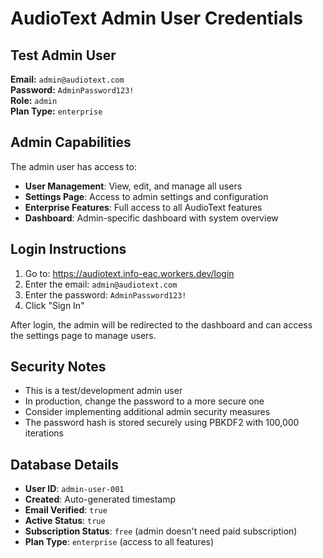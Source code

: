 # AudioText Admin User Credentials

## Test Admin User

**Email:** `admin@audiotext.com`  
**Password:** `AdminPassword123!`  
**Role:** `admin`  
**Plan Type:** `enterprise`

## Admin Capabilities

The admin user has access to:

- **User Management**: View, edit, and manage all users
- **Settings Page**: Access to admin settings and configuration
- **Enterprise Features**: Full access to all AudioText features
- **Dashboard**: Admin-specific dashboard with system overview

## Login Instructions

1. Go to: https://audiotext.info-eac.workers.dev/login
2. Enter the email: `admin@audiotext.com`
3. Enter the password: `AdminPassword123!`
4. Click "Sign In"

After login, the admin will be redirected to the dashboard and can access the settings page to manage users.

## Security Notes

- This is a test/development admin user
- In production, change the password to a more secure one
- Consider implementing additional admin security measures
- The password hash is stored securely using PBKDF2 with 100,000 iterations

## Database Details

- **User ID**: `admin-user-001`
- **Created**: Auto-generated timestamp
- **Email Verified**: `true`
- **Active Status**: `true`
- **Subscription Status**: `free` (admin doesn't need paid subscription)
- **Plan Type**: `enterprise` (access to all features)
